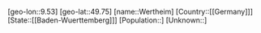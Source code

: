 ﻿---
location: [49.75,9.53]
type: City
tags:
- geo/City


SpocWebEntityId: 35558
isDeleted: false
confidential: public

---
[geo-lon::9.53]
[geo-lat::49.75]
[name::Wertheim]
[Country::[[Germany]]]
[State::[[Baden-Wuerttemberg]]]
[Population::]
[Unknown::]

